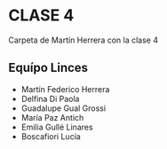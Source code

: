 # CLASE 4
Carpeta de Martín Herrera con la clase 4
## Equípo Linces

* Martín Federico Herrera
* Delfina Di Paola
* Guadalupe Gual Grossi
* María Paz Antich
* Emilia Gullé Linares
* Boscafiori Lucía 
